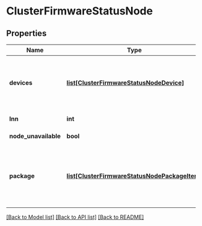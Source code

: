 # ClusterFirmwareStatusNode

## Properties
Name | Type | Description | Notes
------------ | ------------- | ------------- | -------------
**devices** | [**list[ClusterFirmwareStatusNodeDevice]**](ClusterFirmwareStatusNodeDevice.md) | List of the firmware status for hardware components on the node. | [optional] 
**lnn** | **int** | The lnn of the node. | [optional] 
**node_unavailable** | **bool** | Node is unavailable. | [optional] 
**package** | [**list[ClusterFirmwareStatusNodePackageItem]**](ClusterFirmwareStatusNodePackageItem.md) | List of the firmware binary information for the installed firmware package. | [optional] 

[[Back to Model list]](../README.md#documentation-for-models) [[Back to API list]](../README.md#documentation-for-api-endpoints) [[Back to README]](../README.md)



